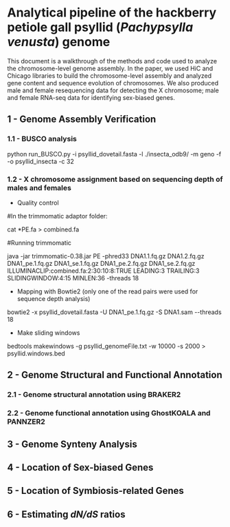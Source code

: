 # Analytical pipeline of the hackberry petiole gall psyllid (*Pachypsylla venusta*) genome

This document is a walkthrough of the methods and code used to analyze the chromosome-level genome assembly. In the paper, we used HiC and Chicago libraries to build the chromosome-level assembly and analyzed gene content and sequence evolution of chromosomes. We also produced male and female resequencing data for detecting the X chromosome; male and female RNA-seq data for identifying sex-biased genes.

## 1 - Genome Assembly Verification

### 1.1 - BUSCO analysis

python run_BUSCO.py -i psyllid_dovetail.fasta -l ./insecta_odb9/ -m geno -f -o psyllid_insecta -c 32

### 1.2 - X chromosome assignment based on sequencing depth of males and females

- Quality control

#In the trimmomatic adaptor folder:

cat \*PE.fa > combined.fa

#Running trimmomatic

java -jar trimmomatic-0.38.jar PE -phred33 DNA1.1.fq.gz DNA1.2.fq.gz DNA1_pe.1.fq.gz DNA1_se.1.fq.gz DNA1_pe.2.fq.gz DNA1_se.2.fq.gz ILLUMINACLIP:combined.fa:2:30:10:8:TRUE LEADING:3 TRAILING:3 SLIDINGWINDOW:4:15 MINLEN:36 -threads 18

- Mapping with Bowtie2 (only one of the read pairs were used for sequence depth analysis)

bowtie2 -x psyllid_dovetail.fasta -U DNA1_pe.1.fq.gz -S DNA1.sam --threads 18

- Make sliding windows

bedtools makewindows -g psyllid_genomeFile.txt -w 10000 -s 2000 > psyllid.windows.bed

## 2 - Genome Structural and Functional Annotation

### 2.1 - Genome structural annotation using BRAKER2

### 2.2 - Genome functional annotation using GhostKOALA and PANNZER2

## 3 - Genome Synteny Analysis

## 4 - Location of Sex-biased Genes

## 5 - Location of Symbiosis-related Genes

## 6 - Estimating *dN/dS* ratios


